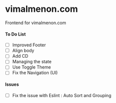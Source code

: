 # vimalmenon.com
Frontend for vimalmenon.com

#### To Do List
- [ ] Improved Footer
- [ ] Align body
- [ ] Add CD
- [ ] Managing the state
- [ ] Use Toggle Theme
- [ ] Fix the Navigation (UI)

#### Issues
- [ ] Fix the issue with Eslint : Auto Sort and Grouping
